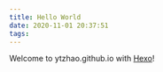 ```yaml
---
title: Hello World
date: 2020-11-01 20:37:51
tags:
---
```


Welcome to ytzhao.github.io with [Hexo](https://hexo.io/)!

